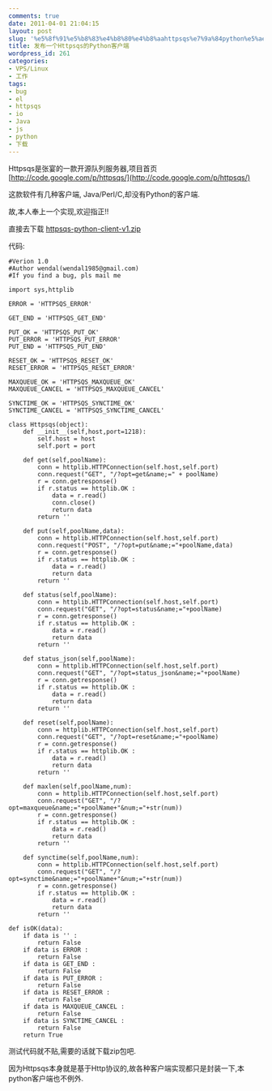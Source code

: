 ```yaml
---
comments: true
date: 2011-04-01 21:04:15
layout: post
slug: '%e5%8f%91%e5%b8%83%e4%b8%80%e4%b8%aahttpsqs%e7%9a%84python%e5%ae%a2%e6%88%b7%e7%ab%af'
title: 发布一个Httpsqs的Python客户端
wordpress_id: 261
categories:
- VPS/Linux
- 工作
tags:
- bug
- el
- httpsqs
- io
- Java
- js
- python
- 下载
---
```


Httpsqs是张宴的一款开源队列服务器,项目首页 [http://code.google.com/p/httpsqs/](http://code.google.com/p/httpsqs/)

这款软件有几种客户端, Java/Perl/C,却没有Python的客户端.

故,本人奉上一个实现,欢迎指正!!

直接去下载 [httpsqs-python-client-v1.zip](http://wendal-common.googlecode.com/files/httpsqs-python-client-v1.zip) 

代码:

    
    
    #Verion 1.0
    #Author wendal(wendal1985@gmail.com)
    #If you find a bug, pls mail me
    
    import sys,httplib
    
    ERROR = 'HTTPSQS_ERROR'
    
    GET_END = 'HTTPSQS_GET_END'
    
    PUT_OK = 'HTTPSQS_PUT_OK'
    PUT_ERROR = 'HTTPSQS_PUT_ERROR'
    PUT_END = 'HTTPSQS_PUT_END'
    
    RESET_OK = 'HTTPSQS_RESET_OK'
    RESET_ERROR = 'HTTPSQS_RESET_ERROR'
    
    MAXQUEUE_OK = 'HTTPSQS_MAXQUEUE_OK'
    MAXQUEUE_CANCEL = 'HTTPSQS_MAXQUEUE_CANCEL'
    
    SYNCTIME_OK = 'HTTPSQS_SYNCTIME_OK'
    SYNCTIME_CANCEL = 'HTTPSQS_SYNCTIME_CANCEL'
    
    class Httpsqs(object):
        def __init__(self,host,port=1218):
            self.host = host
            self.port = port
        
        def get(self,poolName):
            conn = httplib.HTTPConnection(self.host,self.port)
            conn.request("GET", "/?opt=get&name;=" + poolName)
            r = conn.getresponse()
            if r.status == httplib.OK :
                data = r.read()
                conn.close()
                return data
            return ''
    
        def put(self,poolName,data):
            conn = httplib.HTTPConnection(self.host,self.port)
            conn.request("POST", "/?opt=put&name;="+poolName,data)
            r = conn.getresponse()
            if r.status == httplib.OK :
                data = r.read()
                return data
            return ''
    
        def status(self,poolName):
            conn = httplib.HTTPConnection(self.host,self.port)
            conn.request("GET", "/?opt=status&name;="+poolName)
            r = conn.getresponse()
            if r.status == httplib.OK :
                data = r.read()
                return data
            return ''
        
        def status_json(self,poolName):
            conn = httplib.HTTPConnection(self.host,self.port)
            conn.request("GET", "/?opt=status_json&name;="+poolName)
            r = conn.getresponse()
            if r.status == httplib.OK :
                data = r.read()
                return data
            return ''
    
        def reset(self,poolName):
            conn = httplib.HTTPConnection(self.host,self.port)
            conn.request("GET", "/?opt=reset&name;="+poolName)
            r = conn.getresponse()
            if r.status == httplib.OK :
                data = r.read()
                return data
            return ''
    
        def maxlen(self,poolName,num):
            conn = httplib.HTTPConnection(self.host,self.port)
            conn.request("GET", "/?opt=maxqueue&name;="+poolName+"&num;="+str(num))
            r = conn.getresponse()
            if r.status == httplib.OK :
                data = r.read()
                return data
            return ''
    
        def synctime(self,poolName,num):
            conn = httplib.HTTPConnection(self.host,self.port)
            conn.request("GET", "/?opt=synctime&name;="+poolName+"&num;="+str(num))
            r = conn.getresponse()
            if r.status == httplib.OK :
                data = r.read()
                return data
            return ''
    
    def isOK(data):
        if data is '' :
            return False
        if data is ERROR :
            return False
        if data is GET_END :
            return False
        if data is PUT_ERROR :
            return False
        if data is RESET_ERROR :
            return False
        if data is MAXQUEUE_CANCEL :
            return False
        if data is SYNCTIME_CANCEL :
            return False
        return True
    


测试代码就不贴,需要的话就下载zip包吧.

因为Httpsqs本身就是基于Http协议的,故各种客户端实现都只是封装一下,本python客户端也不例外.
